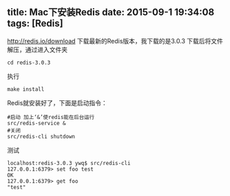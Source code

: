 title: Mac下安装Redis
date: 2015-09-1 19:34:08
tags: [Redis]
---
<a href="http://redis.io/download">http://redis.io/download</a>
下载最新的Redis版本，我下载的是3.0.3
下载后将文件解压，通过进入文件夹
	
	cd redis-3.0.3
执行

	make install
Redis就安装好了，下面是启动指令：

	#启动 加上‘&’使redis能在后台运行
	src/redis-service &
	#关闭
	src/redis-cli shutdown
测试

	localhost:redis-3.0.3 ywq$ src/redis-cli 
	127.0.0.1:6379> set foo test
	OK
	127.0.0.1:6379> get foo
	"test"